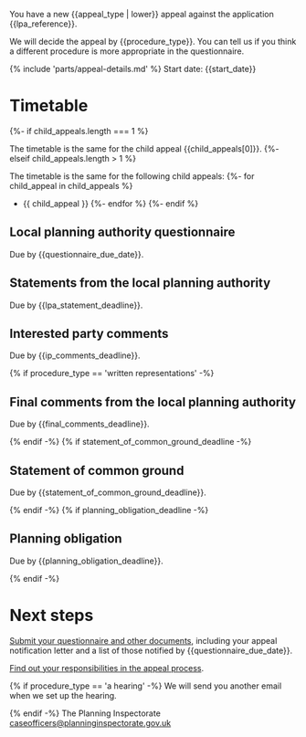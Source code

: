 You have a new {{appeal_type | lower}} appeal against the application {{lpa_reference}}.

We will decide the appeal by {{procedure_type}}. You can tell us if you think a different procedure is more appropriate in the questionnaire.

{% include 'parts/appeal-details.md' %}
Start date: {{start_date}}

# Timetable

{%- if child_appeals.length === 1 %}

The timetable is the same for the child appeal {{child_appeals[0]}}.
{%- elseif child_appeals.length > 1 %}

The timetable is the same for the following child appeals:
{%- for child_appeal in child_appeals %}
- {{ child_appeal }}
{%- endfor %}
{%- endif %}

## Local planning authority questionnaire

Due by {{questionnaire_due_date}}.

## Statements from the local planning authority

Due by {{lpa_statement_deadline}}.

## Interested party comments

Due by {{ip_comments_deadline}}.

{% if procedure_type == 'written representations' -%}
## Final comments from the local planning authority

Due by {{final_comments_deadline}}.

{% endif -%}
{% if statement_of_common_ground_deadline -%}
## Statement of common ground

Due by {{statement_of_common_ground_deadline}}.

{% endif -%}
{% if planning_obligation_deadline -%}
## Planning obligation

Due by {{planning_obligation_deadline}}.

{% endif -%}

# Next steps

[Submit your questionnaire and other documents]({{front_office_url}}/manage-appeals/{{appeal_reference_number}}), including your appeal notification letter and a list of those notified by {{questionnaire_due_date}}.

[Find out your responsibilities in the appeal process](http://www.gov.uk/government/publications/planning-appeals-procedural-guide/procedural-guide-planning-appeals-england).

{% if procedure_type == 'a hearing' -%}
We will send you another email when we set up the hearing.

{% endif -%}
The Planning Inspectorate
caseofficers@planninginspectorate.gov.uk
